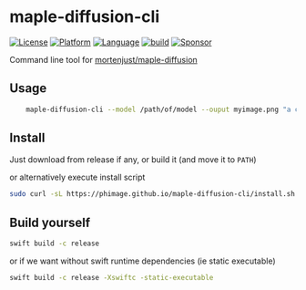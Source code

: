 # maple-diffusion-cli

[![License](https://img.shields.io/badge/license-MIT-blue.svg?style=flat)](http://mit-license.org)
[![Platform](http://img.shields.io/badge/platform-macOS_Linux-lightgrey.svg?style=flat)](https://developer.apple.com/resources/)
[![Language](http://img.shields.io/badge/language-swift-orange.svg?style=flat)](https://developer.apple.com/swift)
[![build](https://github.com/phimage/maple-diffusion-cli/actions/workflows/build.yml/badge.svg)](https://github.com/phimage/maple-diffusion-cli/actions/workflows/build.yml)
[![Sponsor](https://img.shields.io/badge/Sponsor-%F0%9F%A7%A1-white.svg?style=flat)](https://github.com/sponsors/phimage)

Command line tool for [mortenjust/maple-diffusion](https://github.com/mortenjust/maple-diffusion)

## Usage

```bash
    maple-diffusion-cli --model /path/of/model --ouput myimage.png "a cat"
```

## Install

Just download from release if any, or build it (and move it to `PATH`)

or alternatively execute install script

```bash
sudo curl -sL https://phimage.github.io/maple-diffusion-cli/install.sh | bash
```

## Build yourself

```bash
swift build -c release
```

or if we want without swift runtime dependencies (ie static executable)

```bash
swift build -c release -Xswiftc -static-executable
```
